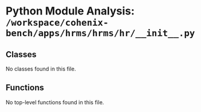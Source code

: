 # Python Module Analysis: `/workspace/cohenix-bench/apps/hrms/hrms/hr/__init__.py`

## Classes

No classes found in this file.


## Functions

No top-level functions found in this file.
